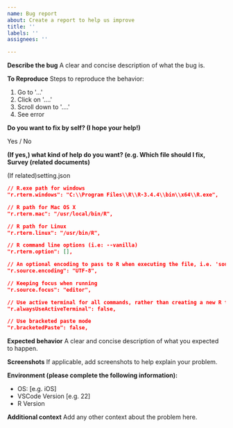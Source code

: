```yaml
---
name: Bug report
about: Create a report to help us improve
title: ''
labels: ''
assignees: ''

---
```


**Describe the bug**
A clear and concise description of what the bug is.

**To Reproduce**
Steps to reproduce the behavior:
1. Go to '...'
2. Click on '....'
3. Scroll down to '....'
4. See error

**Do you want to fix by self? (I hope your help!)**

Yes / No

**(If yes,) what kind of help do you want? (e.g. Which file should I fix, Survey (related documents)**

(If related)setting.json

```json
// R.exe path for windows
"r.rterm.windows": "C:\\Program Files\\R\\R-3.4.4\\bin\\x64\\R.exe",

// R path for Mac OS X
"r.rterm.mac": "/usr/local/bin/R",

// R path for Linux
"r.rterm.linux": "/usr/bin/R",

// R command line options (i.e: --vanilla)
"r.rterm.option": [],

// An optional encoding to pass to R when executing the file, i.e. 'source(FILE, encoding=ENCODING)'
"r.source.encoding": "UTF-8",

// Keeping focus when running
"r.source.focus": "editor",

// Use active terminal for all commands, rather than creating a new R terminal
"r.alwaysUseActiveTerminal": false,

// Use bracketed paste mode
"r.bracketedPaste": false,
```

**Expected behavior**
A clear and concise description of what you expected to happen.

**Screenshots**
If applicable, add screenshots to help explain your problem.

**Environment (please complete the following information):**
 - OS: [e.g. iOS]
 - VSCode Version [e.g. 22]
 - R Version

**Additional context**
Add any other context about the problem here.
